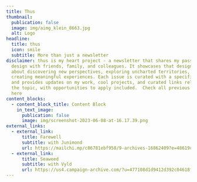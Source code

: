 ```yaml
---
title: Thus
thumbnail:
  publication: false
  image: img/aimg_klein_8663.jpg
  alt: Logo
headline:
  title: thus
  icon: smile
  subtitle: More than just a newsletter
disclaimer: thus is my heart project - a newsletter that shares my passion for
  design with friends, family, and colleagues. It showcases that designing is
  about discovering new perspectives, exploring uncharted territories, and
  creating meaningful experiences. Each issue is curated with a specific theme
  and provides updates on my work, cool projects, and curated links related to
  the topic, with opportunities to apply included.  Check all previous issues
  here
content_blocks:
  - content_block_title: Content Block
    in_text_image:
      publication: false
      image: img/screenshot-2023-06-08-at-16.17.39.png
external_links:
  - external_link:
      title: Farewell
      subtitle: with Junimond
      url: https://mailchi.mp/c86781ebf958/9-archives-16862409?e=48619ce40f
  - external_link:
      title: Seaweed
      subtitle: with Vyld
      url: https://us4.campaign-archive.com/?u=477108d1d9412d392c04618f9&id=da19f83d64
---
```

